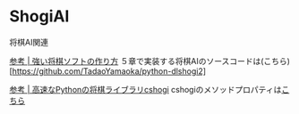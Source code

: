 # ShogiAI
将棋AI関連


[参考 | 強い将棋ソフトの作り方](https://github.com/TadaoYamaoka/ShogiAIBook2)
５章で実装する将棋AIのソースコードは(こちら)[https://github.com/TadaoYamaoka/python-dlshogi2]

[参考 | 高速なPythonの将棋ライブラリcshogi](https://github.com/TadaoYamaoka/cshogi)
cshogiのメソッドプロパティは[こちら](https://github.com/TadaoYamaoka/cshogi/blob/master/cshogi/_cshogi.pyx)
